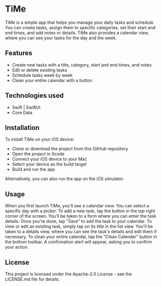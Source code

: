 # TiMe
TiMe is a simple app that helps you manage your daily tasks and schedule. You can create tasks, assign them to specific categories, set their start and end times, and add notes or details. TiMe also provides a calendar view, where you can see your tasks for the day and the week.

## Features
+ Create new tasks with a title, category, start and end times, and notes
+ Edit or delete existing tasks
+ Schedule tasks week by week
+ Clean your entire calendar with a button

## Technologies used
+ Swift | SwiftUI
+ Core Data

## Installation
To install TiMe on your iOS device:
+ Clone or download the project from this GitHub repository
+ Open the project in Xcode
+ Connect your iOS device to your Mac
+ Select your device as the build target
+ Build and run the app

Alternatively, you can also run the app on the iOS simulator.

## Usage
When you first launch TiMe, you'll see a calendar view. You can select a specific day with a picker.
To add a new task, tap the button in the top right corner of the screen. You'll be taken to a form where you can enter the task details. Once you're done, tap "Save" to add the task to your calendar.
To view or edit an existing task, simply tap on its title in the list view. You'll be taken to a details view, where you can see the task's details and edit them if necessary.
To clean your entire calendar, tap the "Clean Calendar" button in the bottom toolbar. A confirmation alert will appear, asking you to confirm your action.

## License
This project is licensed under the Apache-2.0 License - see the LICENSE.md file for details.
